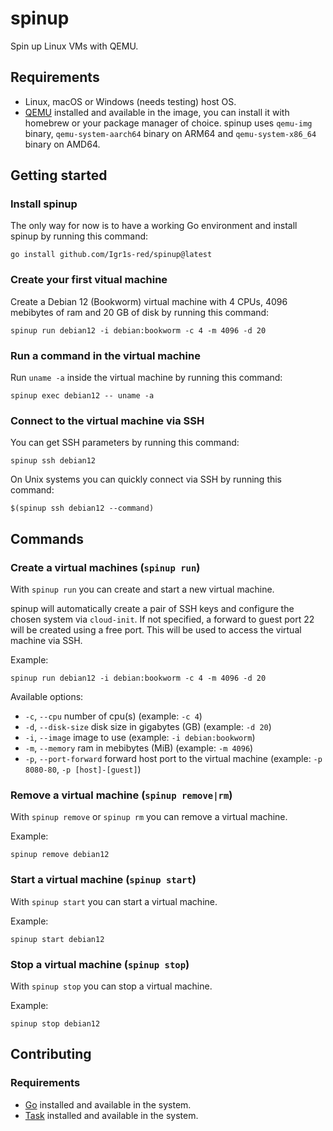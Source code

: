 # spinup

Spin up Linux VMs with QEMU.

## Requirements

- Linux, macOS or Windows (needs testing) host OS.
- [QEMU](https://www.qemu.org) installed and available in the image, you can install it with homebrew or your package manager of choice. spinup uses `qemu-img` binary, `qemu-system-aarch64` binary on ARM64 and `qemu-system-x86_64` binary on AMD64.

## Getting started

### Install spinup

The only way for now is to have a working Go environment and install spinup by running this command:

```shell
go install github.com/Igr1s-red/spinup@latest
```

### Create your first vitual machine

Create a Debian 12 (Bookworm) virtual machine with 4 CPUs, 4096 mebibytes of ram and 20 GB of disk by running this command:

```shell
spinup run debian12 -i debian:bookworm -c 4 -m 4096 -d 20
```

### Run a command in the virtual machine

Run `uname -a` inside the virtual machine by running this command:

```shell
spinup exec debian12 -- uname -a
```

### Connect to the virtual machine via SSH

You can get SSH parameters by running this command:

```shell
spinup ssh debian12
```

On Unix systems you can quickly connect via SSH by running this command:

```shell
$(spinup ssh debian12 --command)
```

## Commands

### Create a virtual machines (`spinup run`)

With `spinup run` you can create and start a new virtual machine.

spinup will automatically create a pair of SSH keys and configure the chosen system via `cloud-init`. If not specified, a forward to guest port 22 will be created using a free port. This will be used to access the virtual machine via SSH.

Example:

```shell
spinup run debian12 -i debian:bookworm -c 4 -m 4096 -d 20
```

Available options:

- `-c`, `--cpu` number of cpu(s) (example: `-c 4`)
- `-d`, `--disk-size` disk size in gigabytes (GB) (example: `-d 20`)
- `-i`, `--image` image to use (example: `-i debian:bookworm`)
- `-m`, `--memory` ram in mebibytes (MiB) (example: `-m 4096`)
- `-p`, `--port-forward` forward host port to the virtual machine (example: `-p 8080-80`, `-p [host]-[guest]`)

### Remove a virtual machine (`spinup remove|rm`)

With `spinup remove` or `spinup rm` you can remove a virtual machine.

Example:

```shell
spinup remove debian12
```

### Start a virtual machine (`spinup start`)

With `spinup start` you can start a virtual machine.

Example:

```shell
spinup start debian12
```

### Stop a virtual machine (`spinup stop`)

With `spinup stop` you can stop a virtual machine.

Example:

```shell
spinup stop debian12
```

## Contributing

### Requirements

- [Go](https://golang.org) installed and available in the system.
- [Task](https://taskfile.dev) installed and available in the system.
